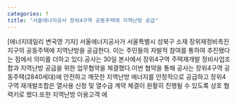 ```yaml
---
categories: f
title: "서울에너지공사 장위4구역 공동주택에 지역난방 공급"
---
```

[에너지데일리 변국영 기자] 서울에너지공사가 서울특별시 성북구 소재 장위재정비촉진지구의 공동주택에 지역난방을 공급한다. 이는 주민들의 자발적 참여를 통하여 추진됐다는 점에서 의미를 더하고 있다.공사는 30일 본사에서 장위4구역 주택재개발 정비사업조합과 지역난방 공급을 위한 업무협약을 체결했다.이번 협약을 통해 공사는 장위4구역 공동주택(2840세대)에 안전하고 깨끗한 지역난방 에너지를 안정적으로 공급하고 장위4구역 재개발조합은 열사용 신청 및 열수급 계약 체결이 원활히 진행될 수 있도록 상호 협력키로 했다.또한 지역난방 이용고객 에